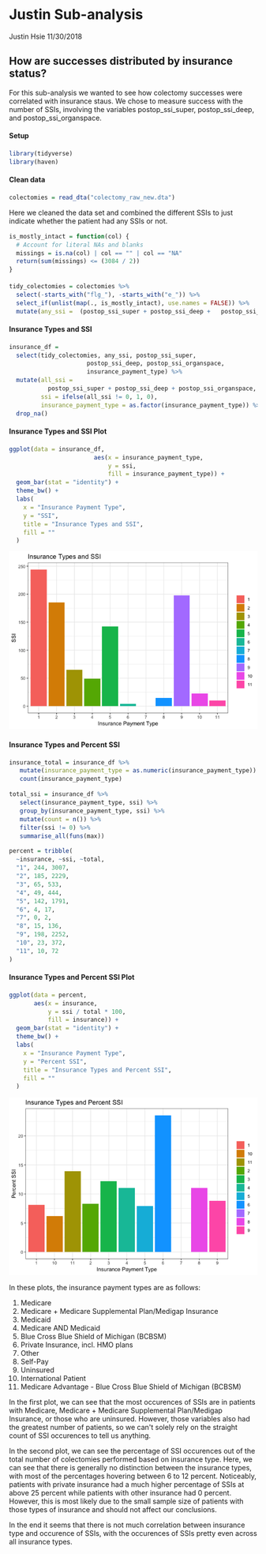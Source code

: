 Justin Sub-analysis
================
Justin Hsie
11/30/2018

How are successes distributed by insurance status?
--------------------------------------------------

For this sub-analysis we wanted to see how colectomy successes were correlated with insurance staus. We chose to measure success with the number of SSIs, involving the variables postop\_ssi\_super, postop\_ssi\_deep, and postop\_ssi\_organspace.

#### Setup

``` r
library(tidyverse)
library(haven)
```

#### Clean data

``` r
colectomies = read_dta("colectomy_raw_new.dta")
```

Here we cleaned the data set and combined the different SSIs to just indicate whether the patient had any SSIs or not.

``` r
is_mostly_intact = function(col) {
  # Account for literal NAs and blanks
  missings = is.na(col) | col == "" | col == "NA"
  return(sum(missings) <= (3084 / 2))
}

tidy_colectomies = colectomies %>% 
  select(-starts_with("flg_"), -starts_with("e_")) %>% 
  select_if(unlist(map(., is_mostly_intact), use.names = FALSE)) %>% 
  mutate(any_ssi =  (postop_ssi_super + postop_ssi_deep +   postop_ssi_organspace) > 1)
```

#### Insurance Types and SSI

``` r
insurance_df = 
  select(tidy_colectomies, any_ssi, postop_ssi_super,
                      postop_ssi_deep, postop_ssi_organspace,
                      insurance_payment_type) %>% 
  mutate(all_ssi = 
           postop_ssi_super + postop_ssi_deep + postop_ssi_organspace, 
         ssi = ifelse(all_ssi != 0, 1, 0),
         insurance_payment_type = as.factor(insurance_payment_type)) %>% 
  drop_na()
```

#### Insurance Types and SSI Plot

``` r
ggplot(data = insurance_df,
                        aes(x = insurance_payment_type,
                            y = ssi,
                            fill = insurance_payment_type)) +
  geom_bar(stat = "identity") +
  theme_bw() +
  labs(
    x = "Insurance Payment Type",
    y = "SSI",
    title = "Insurance Types and SSI",
    fill = ""
  ) 
```

![](justin_subanalysis_files/figure-markdown_github/insurance_plot-1.png)

#### Insurance Types and Percent SSI

``` r
insurance_total = insurance_df %>% 
   mutate(insurance_payment_type = as.numeric(insurance_payment_type)) %>%
   count(insurance_payment_type)
```

``` r
total_ssi = insurance_df %>% 
   select(insurance_payment_type, ssi) %>% 
   group_by(insurance_payment_type, ssi) %>% 
   mutate(count = n()) %>% 
   filter(ssi != 0) %>% 
   summarise_all(funs(max))
```

``` r
percent = tribble(
  ~insurance, ~ssi, ~total,
  "1", 244, 3007,
  "2", 185, 2229,
  "3", 65, 533,
  "4", 49, 444,
  "5", 142, 1791,
  "6", 4, 17,
  "7", 0, 2,
  "8", 15, 136,
  "9", 198, 2252,
  "10", 23, 372,
  "11", 10, 72
)
```

#### Insurance Types and Percent SSI Plot

``` r
ggplot(data = percent, 
       aes(x = insurance,
           y = ssi / total * 100,
           fill = insurance)) +
  geom_bar(stat = "identity") +
  theme_bw() +
  labs(
    x = "Insurance Payment Type",
    y = "Percent SSI",
    title = "Insurance Types and Percent SSI",
    fill = ""
  ) 
```

![](justin_subanalysis_files/figure-markdown_github/percent_plot-1.png)

In these plots, the insurance payment types are as follows:
1. Medicare
2. Medicare + Medicare Supplemental Plan/Medigap Insurance
3. Medicaid
4. Medicare AND Medicaid
5. Blue Cross Blue Shield of Michigan (BCBSM)
6. Private Insurance, incl. HMO plans
7. Other
8. Self-Pay
9. Uninsured
10. International Patient
11. Medicare Advantage - Blue Cross Blue Shield of Michigan (BCBSM)

In the first plot, we can see that the most occurences of SSIs are in patients with Medicare, Medicare + Medicare Supplemental Plan/Medigap Insurance, or those who are uninsured. However, those variables also had the greatest number of patients, so we can't solely rely on the straight count of SSI occurences to tell us anything.

In the second plot, we can see the percentage of SSI occurences out of the total number of colectomies performed based on insurance type. Here, we can see that there is generally no distinction between the insurance types, with most of the percentages hovering between 6 to 12 percent. Noticeably, patients with private insurance had a much higher percentage of SSIs at above 25 percent while patients with other insurance had 0 percent. However, this is most likely due to the small sample size of patients with those types of insurance and should not affect our conclusions.

In the end it seems that there is not much correlation between insurance type and occurence of SSIs, with the occurences of SSIs pretty even across all insurance types.

